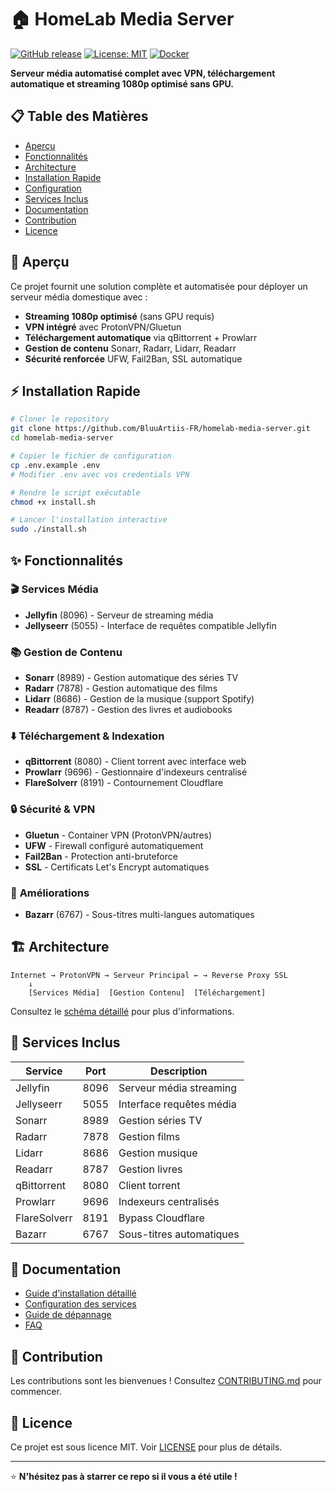 # 🏠 HomeLab Media Server

[![GitHub release](https://img.shields.io/github/release/BluuArtiis-FR/homelab-media-server.svg)](https://github.com/BluuArtiis-FR/homelab-media-server/releases)
[![License: MIT](https://img.shields.io/badge/License-MIT-yellow.svg)](https://opensource.org/licenses/MIT)
[![Docker](https://img.shields.io/badge/Docker-Compatible-blue.svg)](https://www.docker.com/)

**Serveur média automatisé complet avec VPN, téléchargement automatique et streaming 1080p optimisé sans GPU.**

## 📋 Table des Matières
- [Aperçu](#aperçu)
- [Fonctionnalités](#fonctionnalités)
- [Architecture](#architecture)
- [Installation Rapide](#installation-rapide)
- [Configuration](#configuration)
- [Services Inclus](#services-inclus)
- [Documentation](#documentation)
- [Contribution](#contribution)
- [Licence](#licence)

## 🎯 Aperçu

Ce projet fournit une solution complète et automatisée pour déployer un serveur média domestique avec :
- **Streaming 1080p optimisé** (sans GPU requis)
- **VPN intégré** avec ProtonVPN/Gluetun
- **Téléchargement automatique** via qBittorrent + Prowlarr
- **Gestion de contenu** Sonarr, Radarr, Lidarr, Readarr
- **Sécurité renforcée** UFW, Fail2Ban, SSL automatique

## ⚡ Installation Rapide

```bash
# Cloner le repository
git clone https://github.com/BluuArtiis-FR/homelab-media-server.git
cd homelab-media-server

# Copier le fichier de configuration
cp .env.example .env
# Modifier .env avec vos credentials VPN

# Rendre le script exécutable
chmod +x install.sh

# Lancer l'installation interactive
sudo ./install.sh
```

## ✨ Fonctionnalités

### 🎬 **Services Média**
- **Jellyfin** (8096) - Serveur de streaming média
- **Jellyseerr** (5055) - Interface de requêtes compatible Jellyfin

### 📚 **Gestion de Contenu**
- **Sonarr** (8989) - Gestion automatique des séries TV
- **Radarr** (7878) - Gestion automatique des films
- **Lidarr** (8686) - Gestion de la musique (support Spotify)
- **Readarr** (8787) - Gestion des livres et audiobooks

### ⬇️ **Téléchargement & Indexation**
- **qBittorrent** (8080) - Client torrent avec interface web
- **Prowlarr** (9696) - Gestionnaire d'indexeurs centralisé
- **FlareSolverr** (8191) - Contournement Cloudflare

### 🔒 **Sécurité & VPN**
- **Gluetun** - Container VPN (ProtonVPN/autres)
- **UFW** - Firewall configuré automatiquement
- **Fail2Ban** - Protection anti-bruteforce
- **SSL** - Certificats Let's Encrypt automatiques

### 🌟 **Améliorations**
- **Bazarr** (6767) - Sous-titres multi-langues automatiques

## 🏗️ Architecture

```
Internet → ProtonVPN → Serveur Principal ← → Reverse Proxy SSL
    ↓
    [Services Média]  [Gestion Contenu]  [Téléchargement]
```

Consultez le [schéma détaillé](docs/architecture.md) pour plus d'informations.

## 🚀 Services Inclus

| Service | Port | Description |
|----|----|----|
| Jellyfin | 8096 | Serveur média streaming |
| Jellyseerr | 5055 | Interface requêtes média |
| Sonarr | 8989 | Gestion séries TV |
| Radarr | 7878 | Gestion films |
| Lidarr | 8686 | Gestion musique |
| Readarr | 8787 | Gestion livres |
| qBittorrent | 8080 | Client torrent |
| Prowlarr | 9696 | Indexeurs centralisés |
| FlareSolverr | 8191 | Bypass Cloudflare |
| Bazarr | 6767 | Sous-titres automatiques |

## 📖 Documentation

- [Guide d'installation détaillé](docs/installation.md)
- [Configuration des services](docs/configuration.md)
- [Guide de dépannage](docs/troubleshooting.md)
- [FAQ](docs/faq.md)

## 🤝 Contribution

Les contributions sont les bienvenues ! Consultez [CONTRIBUTING.md](CONTRIBUTING.md) pour commencer.

## 📄 Licence

Ce projet est sous licence MIT. Voir [LICENSE](LICENSE) pour plus de détails.

---

⭐ **N'hésitez pas à starrer ce repo si il vous a été utile !**

